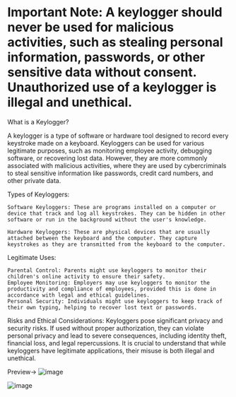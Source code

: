 # Important Note: A keylogger should never be used for malicious activities, such as stealing personal information, passwords, or other sensitive data without consent. Unauthorized use of a keylogger is illegal and unethical.
What is a Keylogger?

A keylogger is a type of software or hardware tool designed to record every keystroke made on a keyboard. Keyloggers can be used for various legitimate purposes, such as monitoring employee activity, debugging software, or recovering lost data. However, they are more commonly associated with malicious activities, where they are used by cybercriminals to steal sensitive information like passwords, credit card numbers, and other private data.

Types of Keyloggers:

    Software Keyloggers: These are programs installed on a computer or device that track and log all keystrokes. They can be hidden in other software or run in the background without the user's knowledge.

    Hardware Keyloggers: These are physical devices that are usually attached between the keyboard and the computer. They capture keystrokes as they are transmitted from the keyboard to the computer.

Legitimate Uses:

    Parental Control: Parents might use keyloggers to monitor their children's online activity to ensure their safety.
    Employee Monitoring: Employers may use keyloggers to monitor the productivity and compliance of employees, provided this is done in accordance with legal and ethical guidelines.
    Personal Security: Individuals might use keyloggers to keep track of their own typing, helping to recover lost text or passwords.

Risks and Ethical Considerations:
Keyloggers pose significant privacy and security risks. If used without proper authorization, they can violate personal privacy and lead to severe consequences, including identity theft, financial loss, and legal repercussions. It is crucial to understand that while keyloggers have legitimate applications, their misuse is both illegal and unethical.

Preview->
![image](https://github.com/user-attachments/assets/66de91fe-c44e-4541-ae3c-0b2d3a6b3121)

![image](https://github.com/user-attachments/assets/17c52b99-bdb9-4ea2-adde-101bc746c8c5)

